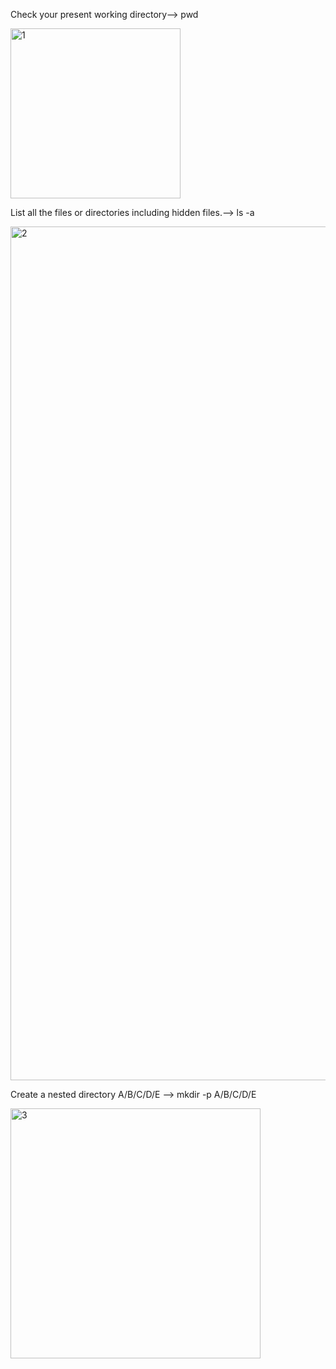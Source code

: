 Check your present working directory--> pwd

<img width="272" alt="1" src="https://github.com/seematripathi/90DaysOfDevOps/assets/33751911/7e9c86cf-2988-4606-83e7-0f06758de5af">

List all the files or directories including hidden files.--> ls -a

<img width="1366" alt="2" src="https://github.com/seematripathi/90DaysOfDevOps/assets/33751911/ae0105ea-6d08-4bd9-aa7e-b60b818ac748">

Create a nested directory A/B/C/D/E --> mkdir -p A/B/C/D/E

<img width="400" alt="3" src="https://github.com/seematripathi/90DaysOfDevOps/assets/33751911/45e36353-34e9-4c2c-a8fa-c40bfab7c54e">


